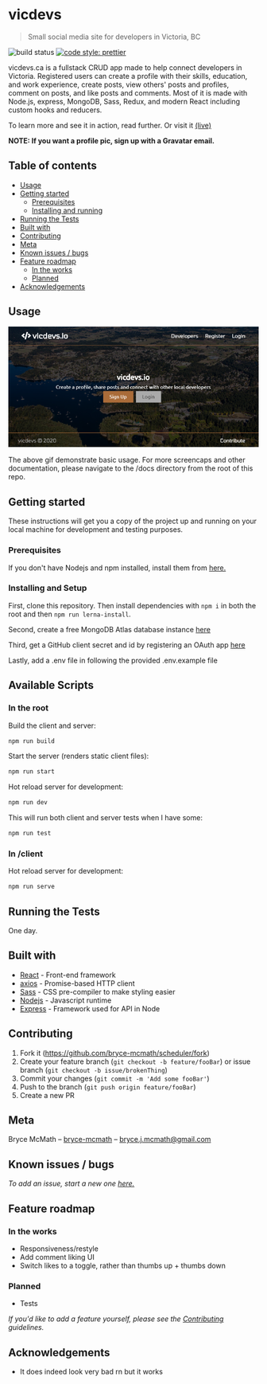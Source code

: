 # vicdevs

> Small social media site for developers in Victoria, BC

<!-- Badges -->

![build status](https://codebuild.us-east-2.amazonaws.com/badges?uuid=eyJlbmNyeXB0ZWREYXRhIjoicnYxK01oa1kzY210dUlyZE1mRVVpMWJ2M09LZm9ZTTNjTFZueEFNczNVaUpEY05tUFhPSSt2SUV4Y0RTT3JPZW1TeURXeTk5MXdoejlFWC9jRVJmUzdBPSIsIml2UGFyYW1ldGVyU3BlYyI6IlpSRnBtTjMraEpDcld6Y1YiLCJtYXRlcmlhbFNldFNlcmlhbCI6MX0%3D&branch=master)
[![code style: prettier](https://img.shields.io/badge/code_style-prettier-ff69b4.svg)](https://github.com/prettier/prettier)

vicdevs.ca is a fullstack CRUD app made to help connect developers in Victoria. Registered users can create a profile with their skills, education, and work experience, create posts, view others' posts and profiles, comment on posts, and like posts and comments. Most of it is made with Node.js, express, MongoDB, Sass, Redux, and modern React including custom hooks and reducers.

To learn more and see it in action, read further. Or visit it [(live)](http://vicdevs-env.eba-pyqd2qvb.us-east-2.elasticbeanstalk.com/)

**NOTE: If you want a profile pic, sign up with a Gravatar email.**

## Table of contents

- [Usage](#usage)
- [Getting started](#getting-started)
  - [Prerequisites](#prerequisites)
  - [Installing and running](#installing-and-running)
- [Running the Tests](#running-the-tests)
- [Built with](#built-with)
- [Contributing](#contributing)
- [Meta](#meta)
- [Known issues / bugs](#known-issues-/-bugs)
- [Feature roadmap](#feature-roadmap)
  - [In the works](#in-the-works)
  - [Planned](#planned)
- [Acknowledgements](#acknowledgements)

## Usage

<!-- Gif -->

![vicdevs](https://raw.githubusercontent.com/bryce-mcmath/vicdevs/master/docs/screenshot.PNG)

The above gif demonstrate basic usage. For more screencaps and other documentation, please navigate to the /docs directory from the root of this repo.

## Getting started

These instructions will get you a copy of the project up and running on your local machine for development and testing purposes.

### Prerequisites

If you don't have Nodejs and npm installed, install them from [here.](https://nodejs.org/en/)

### Installing and Setup

First, clone this repository. Then install dependencies with `npm i` in both the root and then `npm run lerna-install`.

Second, create a free MongoDB Atlas database instance [here](https://docs.atlas.mongodb.com/tutorial/deploy-free-tier-cluster/)

Third, get a GitHub client secret and id by registering an OAuth app [here](https://github.com/settings/developers)

Lastly, add a .env file in following the provided .env.example file

## Available Scripts

### In the root

Build the client and server:

```sh
npm run build
```

Start the server (renders static client files):

```sh
npm run start
```

Hot reload server for development:

```sh
npm run dev
```

This will run both client and server tests when I have some:

```sh
npm run test
```

### In /client

Hot reload server for development:

```sh
npm run serve
```

## Running the Tests

One day.

## Built with

- [React](https://reactjs.org) - Front-end framework
- [axios](https://github.com/axios/axios) - Promise-based HTTP client
- [Sass](https://sass-lang.com/) - CSS pre-compiler to make styling easier
- [Nodejs](https://nodejs.org/en/) - Javascript runtime
- [Express](https://expressjs.com/) - Framework used for API in Node

## Contributing

1. Fork it (<https://github.com/bryce-mcmath/scheduler/fork>)
2. Create your feature branch (`git checkout -b feature/fooBar`) or issue branch (`git checkout -b issue/brokenThing`)
3. Commit your changes (`git commit -m 'Add some fooBar'`)
4. Push to the branch (`git push origin feature/fooBar`)
5. Create a new PR

## Meta

Bryce McMath – [bryce-mcmath](https://github.com/bryce-mcmath) – bryce.j.mcmath@gmail.com

## Known issues / bugs

_To add an issue, start a new one [here.](https://github.com/bryce-mcmath/scheduler/issues)_

## Feature roadmap

### In the works

- Responsiveness/restyle
- Add comment liking UI
- Switch likes to a toggle, rather than thumbs up + thumbs down

### Planned

- Tests

_If you'd like to add a feature yourself, please see the [Contributing](#contributing) guidelines._

## Acknowledgements

- It does indeed look very bad rn but it works
